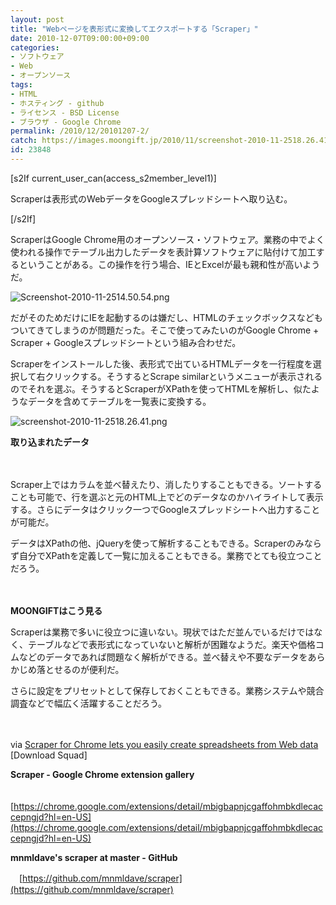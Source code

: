 ```yaml
---
layout: post
title: "Webページを表形式に変換してエクスポートする「Scraper」"
date: 2010-12-07T09:00:00+09:00
categories:
- ソフトウェア
- Web
- オープンソース
tags: 
- HTML
- ホスティング - github
- ライセンス - BSD License
- ブラウザ - Google Chrome
permalink: /2010/12/20101207-2/
catch: https://images.moongift.jp/2010/11/screenshot-2010-11-2518.26.41.png
id: 23848
---
```

[s2If current\_user\_can(access\_s2member\_level1)]

Scraperは表形式のWebデータをGoogleスプレッドシートへ取り込む。

[/s2If]  

ScraperはGoogle Chrome用のオープンソース・ソフトウェア。業務の中でよく使われる操作でテーブル出力したデータを表計算ソフトウェアに貼付けて加工するということがある。この操作を行う場合、IEとExcelが最も親和性が高いようだ。

  

![Screenshot-2010-11-2514.50.54.png](https://images.moongift.jp/2010/11/Screenshot-2010-11-2514.50.54.png)

  

だがそのためだけにIEを起動するのは嫌だし、HTMLのチェックボックスなどもついてきてしまうのが問題だった。そこで使ってみたいのがGoogle Chrome + Scraper + Googleスプレッドシートという組み合わせだ。

  
<!--more-->

Scraperをインストールした後、表形式で出ているHTMLデータを一行程度を選択して右クリックする。そうするとScrape similarというメニューが表示されるのでそれを選ぶ。そうするとScraperがXPathを使ってHTMLを解析し、似たようなデータを含めてテーブルを一覧表に変換する。

  

![screenshot-2010-11-2518.26.41.png](https://images.moongift.jp/2010/11/screenshot-2010-11-2518.26.41.png)  
  
**取り込まれたデータ**

  

　

  

Scraper上ではカラムを並べ替えたり、消したりすることもできる。ソートすることも可能で、行を選ぶと元のHTML上でどのデータなのかハイライトして表示する。さらにデータはクリック一つでGoogleスプレッドシートへ出力することが可能だ。

  

データはXPathの他、jQueryを使って解析することもできる。Scraperのみならず自分でXPathを定義して一覧に加えることもできる。業務でとても役立つことだろう。

  
  
  

　

  

**MOONGIFTはこう見る**

  

Scraperは業務で多いに役立つに違いない。現状ではただ並んでいるだけではなく、テーブルなどで表形式になっていないと解析が困難なようだ。楽天や価格コムなどのデータであれば問題なく解析ができる。並べ替えや不要なデータをあらかじめ落とせるのが便利だ。

  

さらに設定をプリセットとして保存しておくこともできる。業務システムや競合調査などで幅広く活躍することだろう。

  

　

  

via [Scraper for Chrome lets you easily create spreadsheets from Web data](http://downloadsquad.switched.com/2010/11/22/scraper-for-chrome-lets-you-easily-create-spreadsheets-from-web/) [Download Squad]

  

**Scraper - Google Chrome extension gallery**  
  
　[https://chrome.google.com/extensions/detail/mbigbapnjcgaffohmbkdlecaccepngjd?hl=en-US](https://chrome.google.com/extensions/detail/mbigbapnjcgaffohmbkdlecaccepngjd?hl=en-US)

  

**mnmldave's scraper at master - GitHub**  
  
　[https://github.com/mnmldave/scraper](https://github.com/mnmldave/scraper)

  
